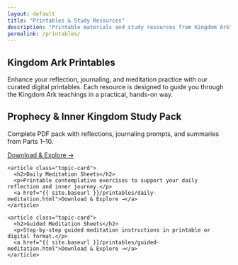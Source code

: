 ```yaml
---
layout: default
title: "Printables & Study Resources"
description: "Printable materials and study resources from Kingdom Ark"
permalink: /printables/
---
```


<section class="container">
  <h1>Kingdom Ark Printables</h1>
  <p>Enhance your reflection, journaling, and meditation practice with our curated digital printables. Each resource is designed to guide you through the Kingdom Ark teachings in a practical, hands-on way.</p>

  <div class="topics-grid">
    <article class="topic-card">
      <h2>Prophecy & Inner Kingdom Study Pack</h2>
      <p>Complete PDF pack with reflections, journaling prompts, and summaries from Parts 1–10.</p>
      <a href="{{ site.baseurl }}/printables/prophecy-study-pack.html">Download & Explore →</a>
    </article>

    <article class="topic-card">
      <h2>Daily Meditation Sheets</h2>
      <p>Printable contemplative exercises to support your daily reflection and inner journey.</p>
      <a href="{{ site.baseurl }}/printables/daily-meditation.html">Download & Explore →</a>
    </article>

    <article class="topic-card">
      <h2>Guided Meditation Sheets</h2>
      <p>Step-by-step guided meditation instructions in printable or digital format.</p>
      <a href="{{ site.baseurl }}/printables/guided-meditation.html">Download & Explore →</a>
    </article>

  </div>
</section>
